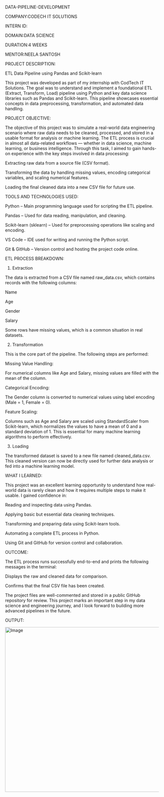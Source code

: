 DATA-PIPELINE-DEVELOPMENT

COMPANY:CODECH IT SOLUTIONS

INTERN ID:

DOMAIN:DATA SCIENCE

DURATION:4 WEEKS

MENTOR:NEELA SANTOSH

PROJECT DESCRIPTION:

ETL Data Pipeline using Pandas and Scikit-learn

This project was developed as part of my internship with CodTech IT Solutions. The goal was to understand and implement a foundational ETL (Extract, Transform, Load) pipeline using Python and key data science libraries such as Pandas and Scikit-learn. This pipeline showcases essential concepts in data preprocessing, transformation, and automated data handling.

PROJECT OBJECTIVE:

The objective of this project was to simulate a real-world data engineering scenario where raw data needs to be cleaned, processed, and stored in a usable format for analysis or machine learning. The ETL process is crucial in almost all data-related workflows — whether in data science, machine learning, or business intelligence. Through this task, I aimed to gain hands-on experience with the key steps involved in data processing:

Extracting raw data from a source file (CSV format).

Transforming the data by handling missing values, encoding categorical variables, and scaling numerical features.

Loading the final cleaned data into a new CSV file for future use.

TOOLS AND TECHNOLOGIES USED:

Python – Main programming language used for scripting the ETL pipeline.

Pandas – Used for data reading, manipulation, and cleaning.

Scikit-learn (sklearn) – Used for preprocessing operations like scaling and encoding.

VS Code – IDE used for writing and running the Python script.

Git & GitHub – Version control and hosting the project code online.

ETL PROCESS BREAKDOWN:
1. Extraction

The data is extracted from a CSV file named raw_data.csv, which contains records with the following columns:

Name

Age

Gender

Salary

Some rows have missing values, which is a common situation in real datasets.

2. Transformation

This is the core part of the pipeline. The following steps are performed:

Missing Value Handling:

For numerical columns like Age and Salary, missing values are filled with the mean of the column.

Categorical Encoding:

The Gender column is converted to numerical values using label encoding (Male = 1, Female = 0).

Feature Scaling:

Columns such as Age and Salary are scaled using StandardScaler from Scikit-learn, which normalizes the values to have a mean of 0 and a standard deviation of 1. This is essential for many machine learning algorithms to perform effectively.

3. Loading

The transformed dataset is saved to a new file named cleaned_data.csv. This cleaned version can now be directly used for further data analysis or fed into a machine learning model.

WHAT I LEARNED:

This project was an excellent learning opportunity to understand how real-world data is rarely clean and how it requires multiple steps to make it usable. I gained confidence in:

Reading and inspecting data using Pandas.

Applying basic but essential data cleaning techniques.

Transforming and preparing data using Scikit-learn tools.

Automating a complete ETL process in Python.

Using Git and GitHub for version control and collaboration.

OUTCOME:

The ETL process runs successfully end-to-end and prints the following messages in the terminal:

Displays the raw and cleaned data for comparison.

Confirms that the final CSV file has been created.

The project files are well-commented and stored in a public GitHub repository for review. This project marks an important step in my data science and engineering journey, and I look forward to building more advanced pipelines in the future.

OUTPUT:

<img width="960" height="540" alt="Image" src="https://github.com/user-attachments/assets/dead76d7-6def-46e9-a244-f5f370937086" />


